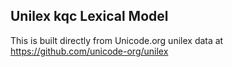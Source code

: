 Unilex kqc Lexical Model
----------------------

This is built directly from Unicode.org unilex data at
https://github.com/unicode-org/unilex
